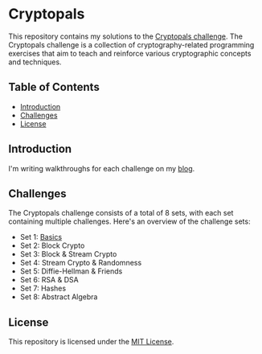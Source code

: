 # Cryptopals

This repository contains my solutions to the [Cryptopals challenge](https://cryptopals.com/). The Cryptopals challenge is a collection of cryptography-related programming exercises that aim to teach and reinforce various cryptographic concepts and techniques.

## Table of Contents

- [Introduction](#introduction)
- [Challenges](#challenges)
- [License](#license)

## Introduction

I'm writing walkthroughs for each challenge on my [blog](https://dev.to/stefanalfbo/the-cryptopals-crypto-challenges-3k5c).

## Challenges

The Cryptopals challenge consists of a total of 8 sets, with each set containing multiple challenges. Here's an overview of the challenge sets:

- Set 1: [Basics](./basics/basics.go)
- Set 2: Block Crypto
- Set 3: Block & Stream Crypto
- Set 4: Stream Crypto & Randomness
- Set 5: Diffie-Hellman & Friends
- Set 6: RSA & DSA
- Set 7: Hashes
- Set 8: Abstract Algebra

## License

This repository is licensed under the [MIT License](LICENSE).
